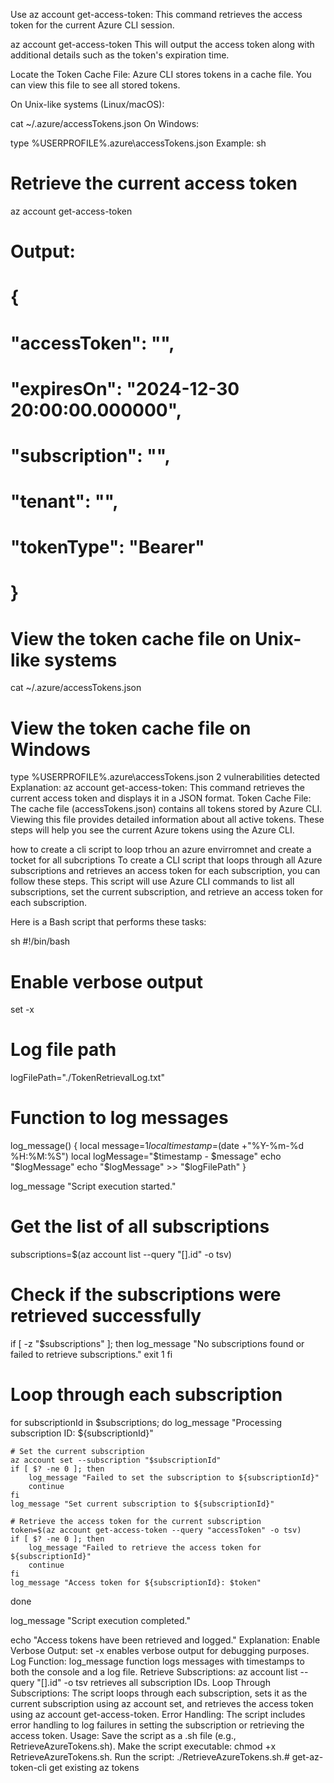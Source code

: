 Use az account get-access-token:
This command retrieves the access token for the current Azure CLI session.

az account get-access-token
This will output the access token along with additional details such as the token's expiration time.

Locate the Token Cache File:
Azure CLI stores tokens in a cache file. You can view this file to see all stored tokens.

On Unix-like systems (Linux/macOS):

cat ~/.azure/accessTokens.json
On Windows:

type %USERPROFILE%\.azure\accessTokens.json
Example:
sh
# Retrieve the current access token
az account get-access-token

# Output:
# {
#   "accessToken": "<your-access-token>",
#   "expiresOn": "2024-12-30 20:00:00.000000",
#   "subscription": "<your-subscription-id>",
#   "tenant": "<your-tenant-id>",
#   "tokenType": "Bearer"
# }

# View the token cache file on Unix-like systems
cat ~/.azure/accessTokens.json

# View the token cache file on Windows
type %USERPROFILE%\.azure\accessTokens.json
2 vulnerabilities detected
Explanation:
az account get-access-token: This command retrieves the current access token and displays it in a JSON format.
Token Cache File: The cache file (accessTokens.json) contains all tokens stored by Azure CLI. Viewing this file provides detailed information about all active tokens.
These steps will help you see the current Azure tokens using the Azure CLI.

how to create a cli script to loop trhou an azure envirromnet and create a tocket for all subcriptions
To create a CLI script that loops through all Azure subscriptions and retrieves an access token for each subscription, you can follow these steps. This script will use Azure CLI commands to list all subscriptions, set the current subscription, and retrieve an access token for each subscription.

Here is a Bash script that performs these tasks:

sh
#!/bin/bash

# Enable verbose output
set -x

# Log file path
logFilePath="./TokenRetrievalLog.txt"

# Function to log messages
log_message() {
    local message=$1
    local timestamp=$(date +"%Y-%m-%d %H:%M:%S")
    local logMessage="$timestamp - $message"
    echo "$logMessage"
    echo "$logMessage" >> "$logFilePath"
}

log_message "Script execution started."

# Get the list of all subscriptions
subscriptions=$(az account list --query "[].id" -o tsv)

# Check if the subscriptions were retrieved successfully
if [ -z "$subscriptions" ]; then
    log_message "No subscriptions found or failed to retrieve subscriptions."
    exit 1
fi

# Loop through each subscription
for subscriptionId in $subscriptions; do
    log_message "Processing subscription ID: ${subscriptionId}"
    
    # Set the current subscription
    az account set --subscription "$subscriptionId"
    if [ $? -ne 0 ]; then
        log_message "Failed to set the subscription to ${subscriptionId}"
        continue
    fi
    log_message "Set current subscription to ${subscriptionId}"
    
    # Retrieve the access token for the current subscription
    token=$(az account get-access-token --query "accessToken" -o tsv)
    if [ $? -ne 0 ]; then
        log_message "Failed to retrieve the access token for ${subscriptionId}"
        continue
    fi
    log_message "Access token for ${subscriptionId}: $token"
done

log_message "Script execution completed."

echo "Access tokens have been retrieved and logged."
Explanation:
Enable Verbose Output: set -x enables verbose output for debugging purposes.
Log Function: log_message function logs messages with timestamps to both the console and a log file.
Retrieve Subscriptions: az account list --query "[].id" -o tsv retrieves all subscription IDs.
Loop Through Subscriptions: The script loops through each subscription, sets it as the current subscription using az account set, and retrieves the access token using az account get-access-token.
Error Handling: The script includes error handling to log failures in setting the subscription or retrieving the access token.
Usage:
Save the script as a .sh file (e.g., RetrieveAzureTokens.sh).
Make the script executable: chmod +x RetrieveAzureTokens.sh.
Run the script: ./RetrieveAzureTokens.sh.# get-az-token-cli
get existing az tokens 
